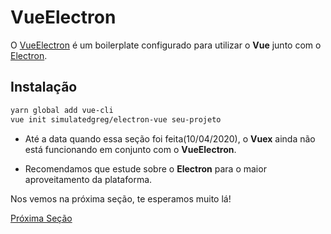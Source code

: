# VueElectron

O [VueElectron](https://github.com/SimulatedGREG/electron-vue) é um boilerplate configurado para utilizar o **Vue** junto com o [Electron](https://www.electronjs.org/).

## Instalação

```bash
yarn global add vue-cli
vue init simulatedgreg/electron-vue seu-projeto
```

* Até a data quando essa seção foi feita(10/04/2020), o **Vuex** ainda não está funcionando em conjunto com o **VueElectron**.

* Recomendamos que estude sobre o **Electron** para o maior aproveitamento da plataforma.

Nos vemos na próxima seção, te esperamos muito lá!

[Próxima Seção](./5%20-%20Parabéns!.md)